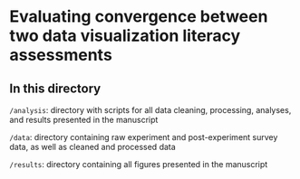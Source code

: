 # Evaluating convergence between two data visualization literacy assessments


## In this directory

`/analysis`: directory with scripts for all data cleaning, processing, analyses, and results presented in the manuscript

`/data`: directory containing raw experiment and post-experiment survey data, as well as cleaned and processed data

`/results`: directory containing all figures presented in the manuscript

